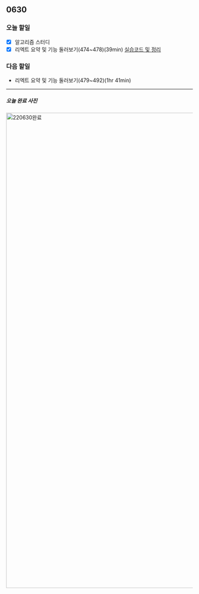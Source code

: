 ## 0630

### **오늘 할일**

- [x] 알고리즘 스터디
- [x] 리엑트 요약 및 기능 둘러보기(474~478)(39min)  [실습코드 및 정리](https://github.com/yeonsu-k/Book/tree/main/React/Section29%20%EB%A6%AC%EC%97%91%ED%8A%B8%EC%9A%94%EC%95%BD%20%EB%B0%8F%20%ED%95%B5%EC%8B%AC%EA%B8%B0%EB%8A%A5)

### **다음 할일**

- 리엑트 요약 및 기능 둘러보기(479~492)(1hr 41min)
------

##### 오늘 완료 사진

<img width="1279" alt="220630완료" src="https://user-images.githubusercontent.com/83412032/176771217-d10624ac-2c93-40d1-b36a-ca94b38afadd.PNG">